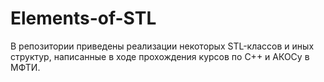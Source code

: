 # Elements-of-STL

В репозитории приведены реализации некоторых STL-классов и иных структур, написанные в ходе прохождения курсов по C++ и АКОСу в МФТИ.
